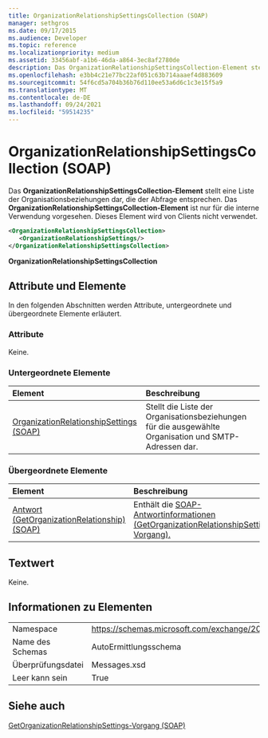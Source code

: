 ```yaml
---
title: OrganizationRelationshipSettingsCollection (SOAP)
manager: sethgros
ms.date: 09/17/2015
ms.audience: Developer
ms.topic: reference
ms.localizationpriority: medium
ms.assetid: 33456abf-a1b6-46da-a864-3ec8af2780de
description: Das OrganizationRelationshipSettingsCollection-Element stellt eine Liste der Organisationsbeziehungen dar, die der Abfrage entsprechen. Das OrganizationRelationshipSettingsCollection-Element ist nur für die interne Verwendung vorgesehen. Dieses Element wird von Clients nicht verwendet.
ms.openlocfilehash: e3bb4c21e77bc22af051c63b714aaaef4d883609
ms.sourcegitcommit: 54f6cd5a704b36b76d110ee53a6d6c1c3e15f5a9
ms.translationtype: MT
ms.contentlocale: de-DE
ms.lasthandoff: 09/24/2021
ms.locfileid: "59514235"
---
```

# <a name="organizationrelationshipsettingscollection-soap"></a>OrganizationRelationshipSettingsCollection (SOAP)

Das **OrganizationRelationshipSettingsCollection-Element** stellt eine Liste der Organisationsbeziehungen dar, die der Abfrage entsprechen. Das **OrganizationRelationshipSettingsCollection-Element** ist nur für die interne Verwendung vorgesehen. Dieses Element wird von Clients nicht verwendet. 
  
```XML
<OrganizationRelationshipSettingsCollection>
   <OrganizationRelationshipSettings/>
</OrganizationRelationshipSettingsCollection>
```

 **OrganizationRelationshipSettingsCollection**
## <a name="attributes-and-elements"></a>Attribute und Elemente

In den folgenden Abschnitten werden Attribute, untergeordnete und übergeordnete Elemente erläutert.
  
### <a name="attributes"></a>Attribute

Keine.
  
### <a name="child-elements"></a>Untergeordnete Elemente

|**Element**|**Beschreibung**|
|:-----|:-----|
|[OrganizationRelationshipSettings (SOAP)](organizationrelationshipsettings-soap.md) <br/> |Stellt die Liste der Organisationsbeziehungen für die ausgewählte Organisation und SMTP-Adressen dar.  <br/> |
   
### <a name="parent-elements"></a>Übergeordnete Elemente

|**Element**|**Beschreibung**|
|:-----|:-----|
|[Antwort (GetOrganizationRelationship) (SOAP)](response-getorganizationrelationshipsoap.md) <br/> |Enthält die [SOAP-Antwortinformationen (GetOrganizationRelationshipSettings-Vorgang).](getorganizationrelationshipsettings-operation-soap.md)  <br/> |
   
## <a name="text-value"></a>Textwert

Keine.
  
## <a name="element-information"></a>Informationen zu Elementen

|||
|:-----|:-----|
|Namespace  <br/> |https://schemas.microsoft.com/exchange/2010/Autodiscover  <br/> |
|Name des Schemas  <br/> |AutoErmittlungsschema  <br/> |
|Überprüfungsdatei  <br/> |Messages.xsd  <br/> |
|Leer kann sein  <br/> |True  <br/> |
   
## <a name="see-also"></a>Siehe auch



[GetOrganizationRelationshipSettings-Vorgang (SOAP)](getorganizationrelationshipsettings-operation-soap.md)

